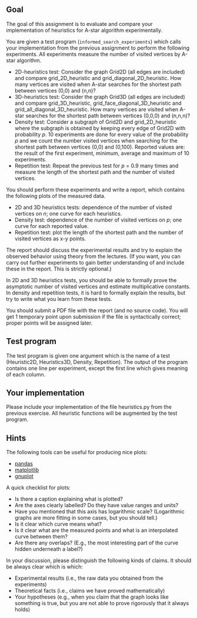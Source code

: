 ## Goal

The goal of this assignment is to evaluate and compare your implementation of
heuristics for A-star algorithm experimentally.

You are given a test program (`informed_search_experiments`) which calls your
implementation from the previous assignment to perform the following
experiments. All experiments measure the number of visited vertices by A-star
algorithm.

- 2D-heuristics test: Consider the graph Grid2D (all edges are included) and
compare grid_2D_heuristic and grid_diagonal_2D_heuristic. How many vertices are
visited when A-star searches for the shortest path between vertices (0,0) and
(n,n)?
- 3D-heuristics test: Consider the graph Grid3D (all edges are included) and
compare grid_3D_heuristic, grid_face_diagonal_3D_heuristic and
grid_all_diagonal_3D_heuristic. How many vertices are visited when A-star
searches for the shortest path between vertices (0,0,0) and (n,n,n)?
- Density test: Consider a subgraph of Grid2D and grid_2D_heuristic where the
subgraph is obtained by keeping every edge of Grid2D with probability _p_. 10
experiments are done for every value of the probability _p_ and we count the number
visited vertices when searching for the shortest path between vertices (0,0)
and (0,100). Reported values are: the result of the first experiment, minimum,
average and maximum of 10 experiments.
- Repetition test: Repeat the previous test for _p_ = 0.9 many times and measure
the length of the shortest path and the number of visited vertices.

You should perform these experiments and write a report, which contains the following
plots of the measured data.

- 2D and 3D heuristics tests: dependence of the number of visited vertices on _n_;
one curve for each heuristics.
- Density test: dependence of the number of visited vertices on _p_;
one curve for each reported value.
- Repetition test: plot the length of the shortest path and the number of visited
vertices as x-y points.

The report should discuss the experimental results and try to explain the observed
behavior using theory from the lectures. (If you want, you can carry out further
experiments to gain better understanding of and include these in the report.
This is strictly optional.)

In 2D and 3D heuristics tests, you should be able to formally prove the
asymptotic number of visited vertices and estimate multiplicative constants.
In density and repetition tests, it is hard to formally explain the results,
but try to write what you learn from these tests.

You should submit a PDF file with the report (and no source code).
You will get 1 temporary point upon submission if the file is syntactically correct;
proper points will be assigned later.

## Test program

The test program is given one argument which is the name of a test (Heuristic2D,
Heuristics3D, Density, Repetition). The output of the program contains one line
per experiment, except the first line which gives meaning of each column.

## Your implementation

Please include your implementation of the file heuristics.py from the previous
exercise. All heuristic functions will be augmented by the test program.

## Hints

The following tools can be useful for producing nice plots:
- [pandas](https://pandas.pydata.org/)
- [matplotlib](https://matplotlib.org/)
- [gnuplot](http://www.gnuplot.info/)

A quick checklist for plots:
- Is there a caption explaining what is plotted?
- Are the axes clearly labelled? Do they have value ranges and units?
- Have you mentioned that this axis has logarithmic scale? (Logarithmic graphs
  are more fitting in some cases, but you should tell.)
- Is it clear which curve means what?
- Is it clear what are the measured points and what is an interpolated
  curve between them?
- Are there any overlaps? (E.g., the most interesting part of the curve
  hidden underneath a label?)

In your discussion, please distinguish the following kinds of claims.
It should be always clear which is which:
- Experimental results (i.e., the raw data you obtained from the experiments)
- Theoretical facts (i.e., claims we have proved mathematically)
- Your hypotheses (e.g., when you claim that the graph looks like something is true,
  but you are not able to prove rigorously that it always holds)
